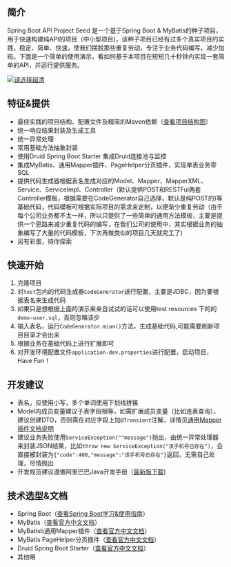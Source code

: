 ## 简介
Spring Boot API Project Seed 是一个基于Spring Boot & MyBatis的种子项目，用于快速构建纯API的项目（中小型项目)，该种子项目已经有过多个真实项目的实践，稳定、简单、快速，使我们摆脱那些重复劳动，专注于业务代码编写，减少加班。下面是一个简单的使用演示，看如何基于本项目在短短几十秒钟内实现一套简单的API，并运行提供服务。

[![请选择超清](https://raw.githubusercontent.com/lihengming/shared-files/master/project-example-youku.png)](http://v.youku.com/v_show/id_XMjg1MDc5NDc4OA==.html?spm=a2h3j.8428770.3416059.1)

## 特征&提供
- 最佳实践的项目结构、配置文件及精简的Maven依赖（[查看项目结构图](https://github.com/lihengming/shared-files/blob/master/project-struct.png)）
- 统一响应结果封装及生成工具
- 统一异常处理
- 常用基础方法抽象封装
- 使用Druid Spring Boot Starter 集成Druid连接池与监控
- 集成MyBatis、通用Mapper插件、PageHelper分页插件，实现单表业务零SQL
- 提供代码生成器根据表名生成对应的Model、Mapper、MapperXML、Service、ServiceImpl、Controller（默认提供POST和RESTFul两套Controller模板，根据需要在CodeGenerator自己选择，默认是纯POST的)等基础代码，代码模板可根据实际项目的需求来定制，以便渐少重复劳动（由于每个公司业务都不太一样，所以只提供了一些简单的通用方法模板，主要是提供一个思路来减少重复代码的编写，在我们公司的使用中，其实根据业务的抽象编写了大量的代码模板，下次再做类似的项目几天就完工了)
- 另有彩蛋，待你探索
 
## 快速开始
1. 克隆项目
2. 对```test```包内的代码生成器```CodeGenerator```进行配置，主要是JDBC，因为要根据表名来生成代码
3. 如果只是想根据上面的演示来亲自试试的话可以使用test resources 下的的```demo-user.sql```，否则忽略该步
3. 输入表名，运行```CodeGenerator.mian()```方法，生成基础代码,可能需要刷新项目目录才会出来
4. 根据业务在基础代码上进行扩展即可
5. 对开发环境配置文件```application-dev.properties```进行配置，启动项目，Have Fun！
 
## 开发建议
- 表名，应使用小写，多个单词使用下划线拼接
- Model内成员变量建议于表字段相等，如需扩展成员变量（比如连表查询），建议创建DTO，否则需在对应字段上加```@Transient```注解，详情见[通用Mapper插件文档说明](https://mapperhelper.github.io/docs/2.use/)
- 建议业务失败使用```ServiceException(""message")```抛出，由统一异常处理器来封装JSON结果，比如```throw new ServiceException("该手机号已存在")```，会直接被封装为```{"code":400,"message":"该手机号已存在"}```返回，无需自己处理，尽情抛出
- 开发规范建议遵循阿里巴巴Java开发手册（[最新版下载](https://github.com/lihengming/shared-files/blob/master/%E9%98%BF%E9%87%8C%E5%B7%B4%E5%B7%B4Java%E5%BC%80%E5%8F%91%E6%89%8B%E5%86%8Cv1.2.0.pdf))
 
## 技术选型&文档
- Spring Boot（[查看Spring Boot学习&使用指南](http://www.jianshu.com/p/1a9fd8936bd8)）
- MyBatis（[查看官方中文文档](http://www.mybatis.org/mybatis-3/zh/index.html)）
- MyBatisb通用Mapper插件（[查看官方中文文档](https://mapperhelper.github.io/docs/)）
- MyBatis PageHelper分页插件（[查看官方中文文档](https://pagehelper.github.io/)）
- Druid Spring Boot Starter（[查看官方中文文档](https://github.com/alibaba/druid/tree/master/druid-spring-boot-starter/)）
- 其他略
